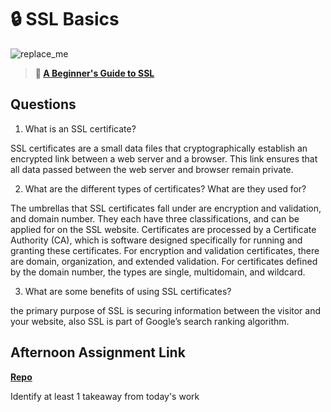 # 🔒 SSL Basics

![replace_me](https://codeworks.blob.core.windows.net/public/assets/img/illustrations/placeholder.svg)

> **📖 [A Beginner's Guide to SSL](https://codeworksacademy.com/fs-student-guide/resources/wk8-9/07-SSL)**

## Questions

1. What is an SSL certificate?

SSL certificates are a small data files that cryptographically establish an encrypted link between a web server and a browser. This link ensures that all data passed between the web server and browser remain private.

2. What are the different types of certificates? What are they used for?

The umbrellas that SSL certificates fall under are encryption and validation, and domain number. They each have three classifications, and can be applied for on the SSL website. Certificates are processed by a Certificate Authority (CA), which is software designed specifically for running and granting these certificates. For encryption and validation certificates, there are domain, organization, and extended validation. For certificates defined by the domain number, the types are single, multidomain, and wildcard.

3. What are some benefits of using SSL certificates?

the primary purpose of SSL is securing information between the visitor and your website, also SSL is part of Google’s search ranking algorithm.

## Afternoon Assignment Link

**[Repo](https://github.com/fullmer24/<ASSIGNMENT_REPO>)**

Identify at least 1 takeaway from today's work
